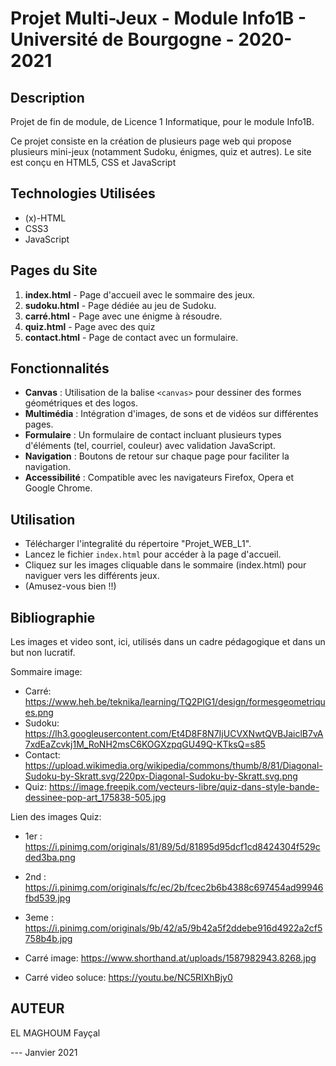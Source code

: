 # Projet Multi-Jeux - Module Info1B - Université de Bourgogne - 2020-2021

## Description
Projet de fin de module, de Licence 1 Informatique, pour le module Info1B.

Ce projet consiste en la création de plusieurs page web qui propose plusieurs mini-jeux (notamment Sudoku, énigmes, quiz et autres).
Le site est conçu en HTML5, CSS et JavaScript

## Technologies Utilisées

- (x)-HTML
- CSS3
- JavaScript

## Pages du Site

1. **index.html** - Page d'accueil avec le sommaire des jeux.
2. **sudoku.html** - Page dédiée au jeu de Sudoku.
3. **carré.html** - Page avec une énigme à résoudre.
4. **quiz.html** - Page avec des quiz
5. **contact.html** - Page de contact avec un formulaire.

## Fonctionnalités

- **Canvas** : Utilisation de la balise `<canvas>` pour dessiner des formes géométriques et des logos.
- **Multimédia** : Intégration d'images, de sons et de vidéos sur différentes pages.
- **Formulaire** : Un formulaire de contact incluant plusieurs types d'éléments (tel, courriel, couleur) avec validation JavaScript.
- **Navigation** : Boutons de retour sur chaque page pour faciliter la navigation.
- **Accessibilité** : Compatible avec les navigateurs Firefox, Opera et Google Chrome.

## Utilisation
- Télécharger l'integralité du répertoire "Projet_WEB_L1".
- Lancez le fichier `index.html` pour accéder à la page d'accueil.
- Cliquez sur les images cliquable dans le sommaire (index.html) pour naviguer vers les différents jeux.
- (Amusez-vous bien !!)


## Bibliographie
Les images et video sont, ici, utilisés dans un cadre pédagogique et dans un but non lucratif.

Sommaire image:
- Carré: https://www.heh.be/teknika/learning/TQ2PIG1/design/formesgeometriques.png
- Sudoku: https://lh3.googleusercontent.com/Et4D8F8N7IjUCVXNwtQVBJaiclB7vA7xdEaZcvkj1M_RoNH2msC6KOGXzpqGU49Q-KTksQ=s85
- Contact: https://upload.wikimedia.org/wikipedia/commons/thumb/8/81/Diagonal-Sudoku-by-Skratt.svg/220px-Diagonal-Sudoku-by-Skratt.svg.png
- Quiz: https://image.freepik.com/vecteurs-libre/quiz-dans-style-bande-dessinee-pop-art_175838-505.jpg


Lien des images Quiz:
- 1er : https://i.pinimg.com/originals/81/89/5d/81895d95dcf1cd8424304f529cded3ba.png
- 2nd :  https://i.pinimg.com/originals/fc/ec/2b/fcec2b6b4388c697454ad99946fbd539.jpg
- 3eme : https://i.pinimg.com/originals/9b/42/a5/9b42a5f2ddebe916d4922a2cf5758b4b.jpg

- Carré image: https://www.shorthand.at/uploads/1587982943.8268.jpg
- Carré video soluce: https://youtu.be/NC5RIXhBjy0


## AUTEUR
EL MAGHOUM Fayçal

---  ‎Janvier ‎2021
